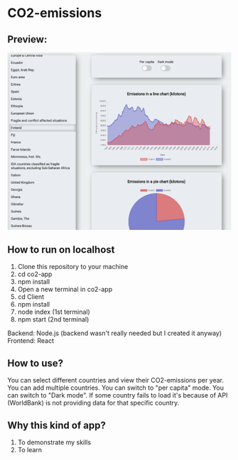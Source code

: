 # CO2-emissions

## Preview:

![demo](./preview.png)

## How to run on localhost
1. Clone this repository to your machine
2. cd co2-app
3. npm install
4. Open a new terminal in co2-app
5. cd Client
6. npm install
8. node index (1st terminal)
9. npm start (2nd terminal)

Backend: Node.js (backend wasn't really needed but I created it anyway)
Frontend: React

## How to use?
You can select different countries and view their CO2-emissions per year.
You can add multiple countries.
You can switch to "per capita" mode.
You can switch to "Dark mode".
If some country fails to load it's because of API (WorldBank) is not providing data for that specific country.

## Why this kind of app?
1. To demonstrate my skills
2. To learn
